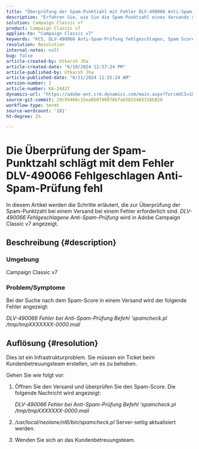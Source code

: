 ```yaml
---
title: "Überprüfung der Spam-Punktzahl mit Fehler DLV-490066 Anti-Spam-Prüfung fehlgeschlagen"
description: "Erfahren Sie, wie Sie die Spam-Punktzahl eines Versands überprüfen können, wenn der Fehler DLV-490066 Anti-Spam-Prüfung fehlgeschlagen ist."
solution: Campaign Classic v7
product: Campaign Classic v7
applies-to: "Campaign Classic v7"
keywords: "KCS, DLV-490066 Anti-Spam-Prüfung fehlgeschlagen, Spam Score-Prüfung fehlgeschlagen, Spam-Punktzahl"
resolution: Resolution
internal-notes: null
bug: false
article-created-by: Utkarsh Jha
article-created-date: "6/10/2024 12:57:24 PM"
article-published-by: Utkarsh Jha
article-published-date: "6/11/2024 11:55:24 AM"
version-number: 1
article-number: KA-24427
dynamics-url: "https://adobe-ent.crm.dynamics.com/main.aspx?forceUCI=1&pagetype=entityrecord&etn=knowledgearticle&id=e7a2b5fa-2827-ef11-840a-002248084fbb"
source-git-commit: 29c95466c15ea8b0f90978bfab5815403318b820
workflow-type: tm+mt
source-wordcount: '181'
ht-degree: 2%

---
```


# Die Überprüfung der Spam-Punktzahl schlägt mit dem Fehler DLV-490066 Fehlgeschlagen Anti-Spam-Prüfung fehl


In diesem Artikel werden die Schritte erläutert, die zur Überprüfung der Spam-Punktzahl bei einem Versand bei einem Fehler erforderlich sind. *DLV-490066 Fehlgeschlagene Anti-Spam-Prüfung* wird in Adobe Campaign Classic v7 angezeigt.

## Beschreibung {#description}


### Umgebung 

Campaign Classic v7

### Problem/Symptome

Bei der Suche nach dem Spam-Score in einem Versand wird der folgende Fehler angezeigt:

*DLV-490066 Fehler bei Anti-Spam-Prüfung Befehl &#39;spamcheck.pl /tmp/tmpXXXXXXX-0000.mail*


## Auflösung {#resolution}


Dies ist ein Infrastrukturproblem. Sie müssen ein Ticket beim Kundenbetreuungsteam erstellen, um es zu beheben.

Gehen Sie wie folgt vor:

1. Öffnen Sie den Versand und überprüfen Sie den Spam-Score. Die folgende Nachricht wird angezeigt:

   *DLV-490066 Fehler bei Anti-Spam-Prüfung Befehl &#39;spamcheck.pl /tmp/tmpXXXXXXX-0000.mail*
2. */usr/local/neolane/nl6/bin/spamcheck.pl* Server-seitig aktualisiert werden.
3. Wenden Sie sich an das Kundenbetreuungsteam.

